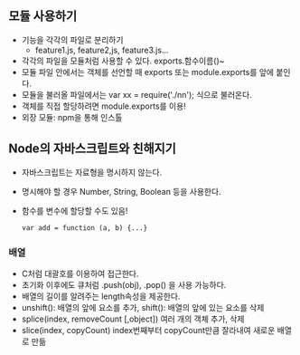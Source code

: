 ## 모듈 사용하기

* 기능을 각각의 파일로 분리하기
  * feature1.js, feature2,js, feature3.js...
* 각각의 파일을 모듈처럼 사용할 수 있다. exports.함수이름()~
* 모듈 파일 안에서는 객체를 선언할 때 exports 또는 module.exports를 앞에 붙인다.
* 모듈을 불러올 파일에서는 var xx = require('./nn'); 식으로 불러온다.
* 객체를 직접 할당하려면 module.exports를 이용!
* 외장 모듈: npm을 통해 인스톨



## Node의 자바스크립트와 친해지기

* 자바스크립트는 자료형을 명시하지 않는다.

* 명시해야 할 경우 Number, String, Boolean 등을 사용한다.

* 함수를 변수에 할당할 수도 있음!

  `var add = function (a, b) {...}`

  

### 배열

*  C처럼 대괄호를 이용하여 접근한다.
* 초기화 이후에도 큐처럼 .push(obj), .pop() 을 사용 가능하다.
*  배열의 길이를 알려주는 length속성을 제공한다.
* unshift(): 배열의 앞에 요소를 추가, shift(): 배열의 앞에 있는 요소를 삭제
* splice(index, removeCount [,object]) 여러 개의 객체 추가, 삭제
* slice(index, copyCount) index번째부터 copyCount만큼 잘라내여 새로운 배열로 만듦